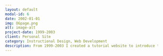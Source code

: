 ```yaml
---
layout: default
modal-id: 6
date: 2002-01-01
img: OGpage.png
alt: image-alt
project-date: 1999-2003
client: Personal Site
category: Instructional Design, Web Development
description: From 1999-2003 I created a tutorial website to introduce those new to UNIX and Linux, Cisco networking, and system administration to commands and concepts like the OSI Model. All work was hand-coded in HTML using vi on a FreeBSD system. Although the server is long gone, this website is still available via <a href="https://web.archive.org/web/20050308085824/http://www.dvcmedia.org/~adri/work.html"> The Internet Archive's Wayback Machine </a>.
---
```

